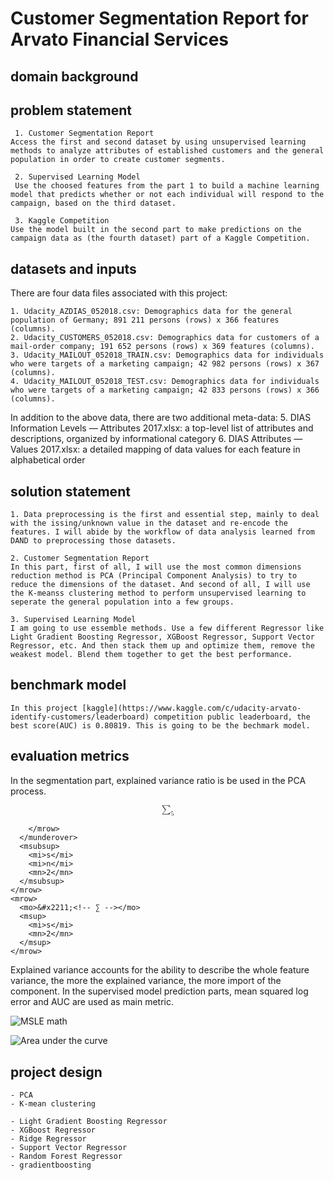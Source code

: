 # Customer Segmentation Report for Arvato Financial Services

## domain background

	

## problem statement

	 1. Customer Segmentation Report
	Access the first and second dataset by using unsupervised learning methods to analyze attributes of established customers and the general population in order to create customer segments.

	 2. Supervised Learning Model
	 Use the choosed features from the part 1 to build a machine learning model that predicts whether or not each individual will respond to the campaign, based on the third dataset.

	 3. Kaggle Competition
	Use the model built in the second part to make predictions on the campaign data as (the fourth dataset) part of a Kaggle Competition. 

## datasets and inputs

There are four data files associated with this project:

	1. Udacity_AZDIAS_052018.csv: Demographics data for the general population of Germany; 891 211 persons (rows) x 366 features (columns).
	2. Udacity_CUSTOMERS_052018.csv: Demographics data for customers of a mail-order company; 191 652 persons (rows) x 369 features (columns).
	3. Udacity_MAILOUT_052018_TRAIN.csv: Demographics data for individuals who were targets of a marketing campaign; 42 982 persons (rows) x 367 (columns).
	4. Udacity_MAILOUT_052018_TEST.csv: Demographics data for individuals who were targets of a marketing campaign; 42 833 persons (rows) x 366 (columns).

In addition to the above data, there are two additional meta-data:
	5. DIAS Information Levels — Attributes 2017.xlsx: a top-level list of attributes and descriptions, organized by informational category
	6. DIAS Attributes — Values 2017.xlsx: a detailed mapping of data values for each feature in alphabetical order

## solution statement

	1. Data preprocessing is the first and essential step, mainly to deal with the issing/unknown value in the dataset and re-encode the features. I will abide by the workflow of data analysis learned from DAND to preprocessing those datasets.

	2. Customer Segmentation Report 
	In this part, first of all, I will use the most common dimensions reduction method is PCA (Principal Component Analysis) to try to reduce the dimensions of the dataset. And second of all, I will use the K-meanss clustering method to perform unsupervised learning to seperate the general population into a few groups. 

	3. Supervised Learning Model 
	I am going to use essemble methods. Use a few different Regressor like Light Gradient Boosting Regressor, XGBoost Regressor, Support Vector Regressor, etc. And then stack them up and optimize them, remove the weakest model. Blend them together to get the best performance.

## benchmark model

	In this project [kaggle](https://www.kaggle.com/c/udacity-arvato-identify-customers/leaderboard) competition public leaderboard, the best score(AUC) is 0.80819. This is going to be the bechmark model.


## evaluation metrics

In the segmentation part, explained variance ratio is be used in the PCA process. 

<math xmlns="http://www.w3.org/1998/Math/MathML" display="block">
  <mfrac>
    <mrow>
      <munderover>
        <mo>&#x2211;<!-- ∑ --></mo>
        <mrow class="MJX-TeXAtom-ORD">
          <mn>5</mn>
        </mrow>
        <mrow class="MJX-TeXAtom-ORD">

        </mrow>
      </munderover>
      <msubsup>
        <mi>s</mi>
        <mi>n</mi>
        <mn>2</mn>
      </msubsup>
    </mrow>
    <mrow>
      <mo>&#x2211;<!-- ∑ --></mo>
      <msup>
        <mi>s</mi>
        <mn>2</mn>
      </msup>
    </mrow>
  </mfrac>
</math>

Explained variance accounts for the ability to describe the whole feature variance, the more the explained variance, the more import of the component.
In the supervised model prediction parts, mean squared log error and AUC are used as main metric.

![MSLE math](https://peltarion.com/static/msle_01.png)

![Area under the curve](https://en.wikipedia.org/wiki/Receiver_operating_characteristic#/media/File:ROC_curves.svg)

## project design
	- PCA 
	- K-mean clustering

	- Light Gradient Boosting Regressor
	- XGBoost Regressor
	- Ridge Regressor
	- Support Vector Regressor
	- Random Forest Regressor
	- gradientboosting
